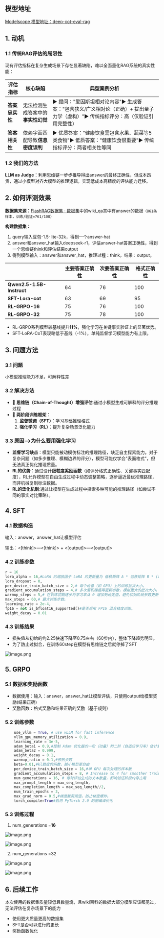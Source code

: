 ## 模型地址
[Modelscope 模型地址：deep-cot-eval-rag](https://www.modelscope.cn/collections/deep-cot-eval-rag-9bbc5f02a7854e)
## 1. 动机

### **1.1 传统RAG评估的局限性**

现有评估指标在复杂生成场景下存在显著缺陷，难以全面量化RAG系统的真实性能：

| **评估指标** | **核心缺陷** | **典型案例分析** |
| --- | --- | --- |
| **答案忠实性** | 无法检测生成答案中的**事实性幻觉** | ▶ 提问："爱因斯坦相对论内容"▶ 生成答案："包含狭义/广义相对论（正确）+ 提出量子力学（虚构）"▶ 传统指标评分：高（仅验证引用完整性） |
| **答案相关性** | 依赖字面匹配导致**信息密度误判** | ▶ 优质答案："健康饮食需包含水果、蔬菜等5类食物"▶ 低质答案："健康饮食很重要"▶ 传统指标评分：两者相关性等同 |

### **1.2** 我们的方法

**LLM as Judge**：利用思维链一步步推导得出answer的最终正确性，但成本昂贵，通过小模型对齐大模型的推理逻辑，实现低成本高精度的评估能力迁移。

## 2. 如何评测效果

**数据集来源：**[FlashRAG数据集 · 数据集](https://www.modelscope.cn/datasets/hhjinjiajie/FlashRAG_Dataset)中的wiki_qa其中有answer的数据`（861条样本，训练/验证=761/100）`

**构建数据集：**

1. query输入豆包-1.5-lite-32k，得到一个answer-hat
2. answer和answer_hat输入deepseek-r1，评估answer-hat答案正确性，得到一个思维链think和评估结果output
3. 得到模型输入：answer和answer_hat，推理过程：think，结果：output。

|  | 主要答案正确性 | 次要答案正确性 | 格式正确性 |
| --- | --- | --- | --- |
| **Qwen2.5-1.5B-Instruct** | 64 | 76 | 100 |
| **SFT-Lora-cot** | 63 | 69 | 95 |
| **RL-GRPO-16** | 75 | 76 | 100 |
| **RL-GRPO-32** | 75 | 78 | 100 |
- RL-GRPO系列模型较基线提升**11%**，强化学习在关键事实验证上的显著优势。
- SFT-LoRA-CoT表现略低于基线（-1%），单纯监督学习模型能力有上限。

## 3. 问题方法

### 3.1 问题

小模型推理能力不足，可解释性差

### 3.2 解决方法

- 🚀 **思维链（Chain-of-Thought）增强评估**:通过小模型生成可解释的评分推理过程
- 🔄 **两阶段训练框架**：
  1. **监督微调（SFT）**：学习基础推理格式
  2. **强化学习（RL）**：提升复杂场景泛化能力

### 3.3 原因——>为什么要用强化学习

- **监督学习缺点**：模型只能被动模仿标注的推理路径，缺乏自主探索能力。对于复杂问题（如多步推理、模糊边界的评分），模型可能仅学会"表面格式"，但无法真正优化推理质量。
- **RL的优势**：通过设计**细粒度奖励函数**（如评分格式正确性、关键事实匹配度），RL允许模型在自由生成过程中动态调整策略，逐步逼近最优推理路径，而非机械复制标注数据。
- **RL的泛化机制**:通过让模型在生成过程中探索多种可能的推理路径（如尝试不同的事实对比策略）。

## 4. SFT

### 4.1 数据构造

输入：answer，answer_hat让模型评估

输出：<[think]>—<[think]> + <[output]>—<[output]>

### 4.2 训练参数

```python
r = 16
lora_alpha = 16,#LoRA 的缩放因子 LoRA 的更新量为 低秩矩阵 A * 低秩矩阵 B * (alpha / r)。
lora_dropout = 0,
per_device_train_batch_size = 2,# 每个设备（如 GPU）上的训练批次大小。
gradient_accumulation_steps = 4,# 多次累积梯度再更新参数，模拟更大的批次大小。
warmup_steps = 5,# 在训练初期逐步将学习率从 0 增加到设定值，避免初始阶段参数更新过大。
max_steps = 60,# 最大训练步数。
learning_rate = 2e-4,
fp16 = not is_bfloat16_supported()#是否启用 FP16 混合精度训练。
weight_decay = 0.01
```

### 4.3 训练结果

- 损失值从初始的约2.25快速下降至0.75左右（60步内），整体下降趋势明显。
- 为了防止过拟合，在训练60step在模型有思维链之后就停掉了SFT

![image.png](image/sft.png)

## 5. GRPO

### 5.1 数据和奖励函数

- 数据使用：输入：answer，answer_hat让模型评估，只使用output给模型奖励(结果正确)
- 奖励函数：格式奖励和结果正确的奖励（基于规则）

### 5.2 训练参数

```python
    use_vllm = True, # use vLLM for fast inference
    vllm_gpu_memory_utilization = 0.9,
    learning_rate = 3e-5,
    adam_beta1 = 0.9,#控制 Adam 优化器的一阶（动量）和二阶（自适应学习率）估计衰减率。
    adam_beta2 = 0.999,
    weight_decay = 0.1,
    warmup_ratio = 0.1,#预热步数
    beta=0.01,#kl散度的系数，越小模型更自由
    per_device_train_batch_size = 16,#单 GPU 每次处理的样本数
    gradient_accumulation_steps = 8, # Increase to 4 for smoother training
    num_generations = 16, # 每轮评估生成的文本数量，影响验证阶段内存占用
    max_prompt_length = max_seq_length,
    max_completion_length = max_seq_length//2,
    num_train_epochs = 3,
    max_grad_norm = 0.5,#梯度裁剪阈值，防止梯度爆炸。
    torch_compile=True#启用 PyTorch 2.0 的图编译优化
```

### 5.3 训练过程

1. num_generations =**16**

![image.png](image/grpo16-1.png)

![image.png](image/grpo16-2.png)

2. num_generations =32

![image.png](image/grpo32-1.png)

![image.png](image/grpo32-2.png)

## 6. 后续工作
本次使用的数据集质量较低且数量烧，且wiki百科的数据大部分模型应该都见过，无法评估在复杂场景下的能力
- 使用更大质量更高的数据集
- SFT是否可以进行的更长
- 奖励函数优化
